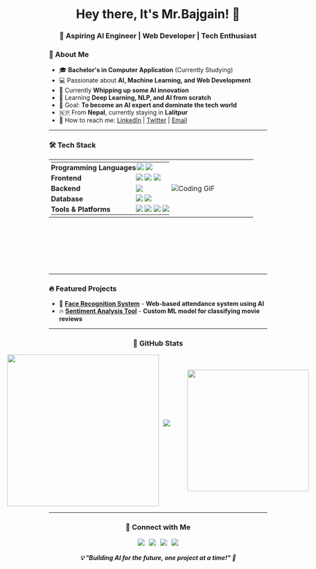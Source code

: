 <div align="center">

# Hey there, It's Mr.Bajgain! 👋

### 🚀 Aspiring AI Engineer | Web Developer | Tech Enthusiast

</div>

### 🌟 About Me
- 🎓 **Bachelor's in Computer Application** (Currently Studying)
- 💻 Passionate about **AI, Machine Learning, and Web Development**
- 🤖 Currently **Whipping up some AI innovation**
- 🌱 Learning **Deep Learning, NLP, and AI from scratch**
- 🎯 Goal: **To become an AI expert and dominate the tech world**
- 🇳🇵 From **Nepal**, currently staying in **Lalitpur**
- 📩 How to reach me: [LinkedIn](https://www.linkedin.com/in/mr-bajgain) | [Twitter](https://x.com/Mr_Bajgain) | [Email](mailto:dinesh.bazgain@gmail.com)

---

### 🛠️ Tech Stack

<table style="height: 250px; border-collapse: collapse; margin: 0; padding: 0;">
  <tr>
    <td width="60%" style="vertical-align: middle; border: none; height: 100%; padding: 0;">
      <table style="border: none; height: 100%; width: 100%; margin: 0; padding: 5px;">
        <tr style="height: 20%;">
          <td style="padding: 2px 0;"><b>Programming Languages</b></td>
          <td style="padding: 2px;">
            <img src="https://img.shields.io/badge/-Python-3776AB?style=flat&logo=python&logoColor=white" />
            <img src="https://img.shields.io/badge/-JavaScript-F7DF1E?style=flat&logo=javascript&logoColor=black" />
          </td>
        </tr>
        <tr style="height: 20%;">
          <td style="padding: 2px 0;"><b>Frontend</b></td>
          <td style="padding: 2px 0;">
            <img src="https://img.shields.io/badge/-React-61DAFB?style=flat&logo=react&logoColor=black" />
            <img src="https://img.shields.io/badge/-HTML5-E34F26?style=flat&logo=html5&logoColor=white" />
            <img src="https://img.shields.io/badge/-CSS3-1572B6?style=flat&logo=css3" />
          </td>
        </tr>
        <tr style="height: 20%;">
          <td style="padding: 2px 0;"><b>Backend</b></td>
          <td style="padding: 2px 0;">
            <img src="https://img.shields.io/badge/-Django-092E20?style=flat&logo=django&logoColor=white" />
          </td>
        </tr>
        <tr style="height: 20%;">
          <td style="padding: 2px 0;"><b>Database</b></td>
          <td style="padding: 2px 0;">
            <img src="https://img.shields.io/badge/-MongoDB-47A248?style=flat&logo=mongodb&logoColor=white" />
            <img src="https://img.shields.io/badge/-MySQL-4479A1?style=flat&logo=mysql&logoColor=white" />
          </td>
        </tr>
        <tr style="height: 20%;">
          <td style="padding: 2px 0;"><b>Tools & Platforms</b></td>
          <td style="padding: 2px 0;">
            <img src="https://img.shields.io/badge/-Git-F05032?style=flat&logo=git&logoColor=white" />
            <img src="https://img.shields.io/badge/-GitHub-181717?style=flat&logo=github&logoColor=white" />
            <img src="https://img.shields.io/badge/-VSCode-007ACC?style=flat&logo=visual-studio-code&logoColor=white" />
            <img src="https://img.shields.io/badge/-Jupyter-F37626?style=flat&logo=jupyter&logoColor=white" />
          </td>
        </tr>
      </table>
    </td>

  <td width="40%" style="vertical-align: middle; border: none; height: 100%; padding: 0;">
      <img src="https://media.giphy.com/media/v1.Y2lkPTc5MGI3NjExY2g0bG5vOTFlMnJjbGxyOGlhM3EwNGszOGZib3dpbGxzNzVncXBsdSZlcD12MV9naWZzX3NlYXJjaCZjdD1n/GRVM7bxdn7yEFWTN6i/giphy.gif" alt="Coding GIF">
    </td>
  </tr>

</table>

---

### 🔥 Featured Projects
- 🚀 [**Face Recognition System**](#) - **Web-based attendance system using AI**
- 🔥 [**Sentiment Analysis Tool**](#) - **Custom ML model for classifying movie reviews**

---
<div align="center">

### 💊 GitHub Stats

<div style="display: flex; flex-wrap: nowrap; justify-content: center; align-items: center; gap: 10px; color: white;">
  <img src="https://github-readme-stats.vercel.app/api?username=dinesh-bazgain&theme=shadow_red&hide_border=false&include_all_commits=false&count_private=false" width="350"/>

  <a href="https://git.io/streak-stats" style="text-decoration: none; outline: none; color: white;">
    <img src="https://github-readme-streak-stats-eight.vercel.app?user=dinesh-bazgain&theme=shadow_red&hide_border=false&card_width=350" alt="GitHub Streak"/>
  </a>

  <img src="https://github-readme-stats.vercel.app/api/top-langs/?username=dinesh-bazgain&theme=shadow_red&hide_border=false&include_all_commits=false&count_private=false&layout=compact" width="280"/>
</div>



---

### 🔗 Connect with Me
<div align="center" style="display: flex; gap: 10px; justify-content: center;">
  <a href="https://www.linkedin.com/in/mr-bajgain/">
    <img src="https://img.shields.io/badge/-LinkedIn-blue?style=flat&logo=linkedin"/>
  </a>
  <a href="https://x.com/Mr_Bajgain">
    <img src="https://img.shields.io/badge/-Twitter-blue?style=flat&logo=twitter"/>
  </a>
  <a href="https://medium.com/@dinesh.bajgain">
    <img src="https://img.shields.io/badge/-Medium-black?style=flat&logo=medium"/>
  </a>
  <a href="mailto:dinesh.bazgain@gmail.com">
    <img src="https://img.shields.io/badge/-Email-red?style=flat&logo=gmail"/>
  </a>
</div>

<h5>💡 "Building AI for the future, one project at a time!" 🚀</h5>
</div>
